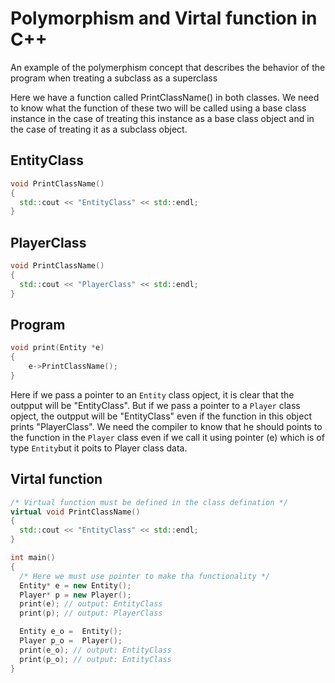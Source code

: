 
# Polymorphism and Virtal function in C++

An example of the polymerphism concept that describes the behavior of the program when treating a subclass as a superclass

Here we have a function called PrintClassName() in both classes. We need to know what the function of these two will be called using a base class instance in the case of treating this instance as a base class object and in the case of treating it as a subclass object.

## EntityClass

```cpp
void PrintClassName()
{
  std::cout << "EntityClass" << std::endl;
}
```
## PlayerClass

```cpp
void PrintClassName()
{
  std::cout << "PlayerClass" << std::endl;
}
```

## Program

```cpp
void print(Entity *e)
{
    e->PrintClassName();
}
```
Here if we pass a pointer to an ```Entity``` class opject, it is clear that the outpput will be "EntityClass". But if we pass a pointer to a ```Player``` class opject, the outpput will be "EntityClass" even if the function in this object prints "PlayerClass". We need the compiler to know that he should points to the function in the ```Player``` class even if we call it using pointer (e) which is of type ```Entity```but it poits to Player class data.

## Virtal function
```cpp
/* Virtual function must be defined in the class defination */
virtual void PrintClassName()
{
  std::cout << "EntityClass" << std::endl;
}
```

```cpp
int main()
{
  /* Here we must use pointer to make tha functionality */
  Entity* e = new Entity();
  Player* p = new Player();
  print(e); // output: EntityClass
  print(p); // output: PlayerClass 

  Entity e_o =  Entity();
  Player p_o =  Player();
  print(e_o); // output: EntityClass
  print(p_o); // output: EntityClass 
}
```